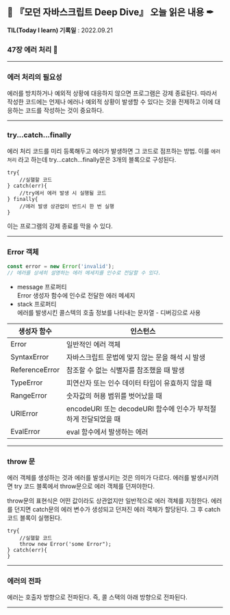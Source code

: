 ## 📕 『모던 자바스크립트 Deep Dive』 오늘 읽은 내용 ✒

**TIL(Today I learn) 기록일** : 2022.09.21

### 47장 에러 처리 📑

---
### 에러 처리의 필요성
에러를 방치하거나 예외적 상황에 대응하지 않으면 프로그램은 강제 종료된다. 따라서 작성한 코드에는 언제나 에러나 예외적 상황이 발생할 수 있다는 것을 전제하고 이에 대응하는 코드를 작성하는 것이 중요하다.

---
### try...catch...finally
에러 처리 코드를 미리 등록해두고 에러가 발생하면 그 코드로 점프하는 방법. 이를 `에러 처리` 라고 하는데 try...catch...finally문은 3개의 블록으로 구성된다.
```Js
try{
    //실핼할 코드
} catch(err){
    //try에서 에러 발생 시 실행될 코드
} finally{
    //에러 발생 상관없이 반드시 한 번 실행
}
```
이는 프로그램의 강제 종료를 막을 수 있다.

---
### Error 객체
```js
const error = new Error('invalid');
// 에러를 상세히 설명하는 에러 메세지를 인수로 전달할 수 있다.
```
- message 프로퍼티<br>
Error 생성자 함수에 인수로 전달한 에러 메세지
- stack 프로퍼티<br>
에러를 발생시킨 콜스텍의 호출 정보를 나타내는 문자열 - 디버깅으로 사용

| 생성자 함수 | 인스턴스 |
|----------|---------|
|Error|일반적인 에러 객체|
|SyntaxError|자바스크립트 문법에 맞지 않는 문을 해석 시 발생|
|ReferenceError|참조할 수 없는 식별자를 참조했을 때 발생|
|TypeError|피연산자 또는 인수 데이터 타입이 유효하지 않을 때|
|RangeError|숫자값의 허용 범위를 벗어났을 때|
|URIError|encodeURI 또는 decodeURI 함수에 인수가 부적절하게 전달되었을 때|
|EvalError|eval 함수에서 발생하는 에러|

---
### throw 문
에러 객체를 생성하는 것과 에러를 발생시키는 것은 의미가 다르다. 에러를 발생시키려면 try 코드 블록에서 throw문으로 에러 객체를 던져야한다.

throw문의 표현식은 어떤 값이라도 상관없지만 일반적으로 에러 객체를 지정한다. 에러를 던지면 catch문의 에러 변수가 생성되고 던져진 에러 객체가 할당된다. 그 후 catch 코드 블록이 실행된다.
```Js
try{
    //실핼할 코드
    throw new Error('some Error");
} catch(err){
} 
```

---
### 에러의 전파
에러는 호출자 방향으로 전파된다. 즉, 콜 스택의 아래 방향으로 전파된다.

---